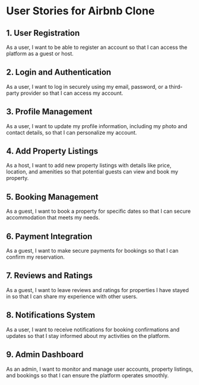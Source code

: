 # User Stories for Airbnb Clone

## 1. User Registration
As a user, I want to be able to register an account so that I can access the platform as a guest or host.

## 2. Login and Authentication
As a user, I want to log in securely using my email, password, or a third-party provider so that I can access my account.

## 3. Profile Management
As a user, I want to update my profile information, including my photo and contact details, so that I can personalize my account.

## 4. Add Property Listings
As a host, I want to add new property listings with details like price, location, and amenities so that potential guests can view and book my property.

## 5. Booking Management
As a guest, I want to book a property for specific dates so that I can secure accommodation that meets my needs.

## 6. Payment Integration
As a guest, I want to make secure payments for bookings so that I can confirm my reservation.

## 7. Reviews and Ratings
As a guest, I want to leave reviews and ratings for properties I have stayed in so that I can share my experience with other users.

## 8. Notifications System
As a user, I want to receive notifications for booking confirmations and updates so that I stay informed about my activities on the platform.

## 9. Admin Dashboard
As an admin, I want to monitor and manage user accounts, property listings, and bookings so that I can ensure the platform operates smoothly.
